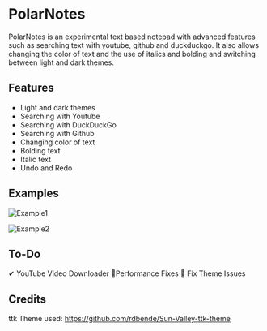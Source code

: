 # PolarNotes
PolarNotes is an experimental text based notepad with advanced features such as searching text with youtube, github and duckduckgo. It also allows changing the color of text and the use of italics and bolding and switching between light and dark themes.

## Features
- Light and dark themes
- Searching with Youtube
- Searching with DuckDuckGo
- Searching with Github
- Changing color of text
- Bolding text
- Italic text
- Undo and Redo

## Examples

![Example1](https://user-images.githubusercontent.com/99787566/205431852-e923ced2-6181-4418-92f7-878bc63c5298.PNG)

![Example2](https://user-images.githubusercontent.com/99787566/205431318-339f9fe3-b233-4afb-90f2-08737379c9ed.PNG)

## To-Do
✔ YouTube Video Downloader
🔳Performance Fixes
🔳 Fix Theme Issues


## Credits
ttk Theme used: https://github.com/rdbende/Sun-Valley-ttk-theme
